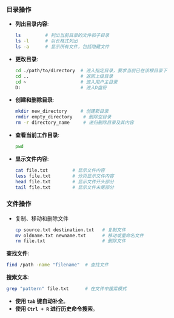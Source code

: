 ### 目录操作
- **列出目录内容**:
  ```bash
  ls         # 列出当前目录的文件和子目录
  ls -l      # 以长格式列出
  ls -a      # 显示所有文件，包括隐藏文件
  ```
- **更改目录**:
  ```bash
  cd ./path/to/directory  # 进入指定目录，要求当前已在该根目录下
  cd ..                   # 返回上级目录
  cd ~                    # 进入用户主目录
  D:					  # 进入D盘符 
  ```
- **创建和删除目录**:
  ```bash
  mkdir new_directory     # 创建新目录
  rmdir empty_directory    # 删除空目录
  rm -r directory_name     # 递归删除目录及其内容
  ```
- **查看当前工作目录**:
  ```bash
  pwd
  ```
- **显示文件内容**:
  ```bash
  cat file.txt         # 显示文件内容
  less file.txt        # 分页显示文件内容
  head file.txt        # 显示文件开头部分
  tail file.txt        # 显示文件末尾部分
  ```
### 文件操作
- 复制、移动和删除文件
  ```bash
  cp source.txt destination.txt   # 复制文件
  mv oldname.txt newname.txt      # 移动或重命名文件
  rm file.txt                     # 删除文件
  ```
**查找文件**:
  ```bash
  find /path -name "filename"  # 查找文件
  ```
**搜索文本**:
  ```bash
  grep "pattern" file.txt      # 在文件中搜索模式
  ```
- **使用 `tab` 键自动补全**。
- **使用 `Ctrl + R` 进行历史命令搜索**。